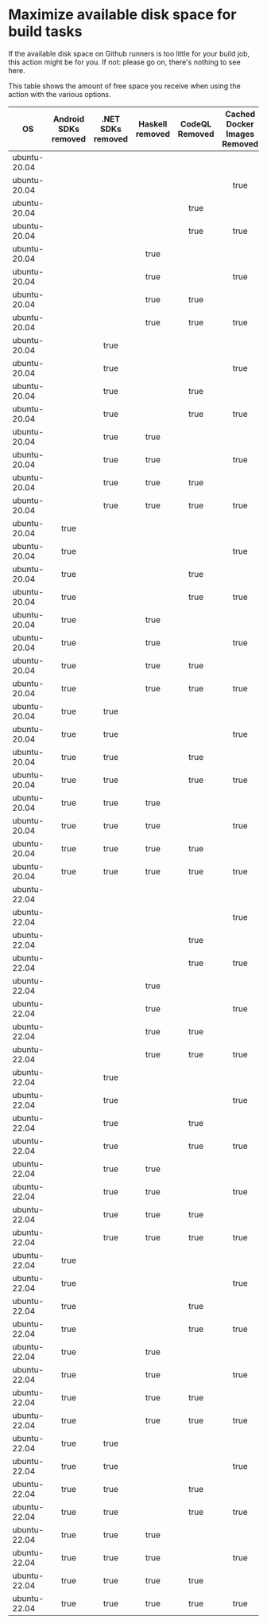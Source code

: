 # Maximize available disk space for build tasks

If the available disk space on Github runners is too little for your build job, this action might be for you.
If not: please go on, there's nothing to see here.

This table shows the amount of free space you receive when using the action with the various options.

OS | Android SDKs removed | .NET SDKs removed | Haskell removed | CodeQL Removed | Cached Docker Images Removed | GB freed | GB free | Elapsed Time (seconds) |
---|:--------------------:|:-----------------:|:---------------:|:--------------:|:----------------------------:|:--------:|:-------:|:----------------------:|
ubuntu-20.04 |  |  |  |  |  | 7 | 26 | 2
ubuntu-20.04 |  |  |  |  | true | 13 | 32 | 32
ubuntu-20.04 |  |  |  | true |  | 15 | 34 | 3
ubuntu-20.04 |  |  |  | true | true | 21 | 40 | 26
ubuntu-20.04 |  |  | true |  |  | 7 | 26 | 2
ubuntu-20.04 |  |  | true |  | true | 13 | 32 | 37
ubuntu-20.04 |  |  | true | true |  | 15 | 34 | 4
ubuntu-20.04 |  |  | true | true | true | 21 | 40 | 26
ubuntu-20.04 |  | true |  |  |  | 9 | 28 | 3
ubuntu-20.04 |  | true |  |  | true | 14 | 33 | 25
ubuntu-20.04 |  | true |  | true |  | 17 | 36 | 3
ubuntu-20.04 |  | true |  | true | true | 23 | 42 | 33
ubuntu-20.04 |  | true | true |  |  | 9 | 28 | 6
ubuntu-20.04 |  | true | true |  | true | 14 | 33 | 25
ubuntu-20.04 |  | true | true | true |  | 17 | 36 | 4
ubuntu-20.04 |  | true | true | true | true | 23 | 42 | 40
ubuntu-20.04 | true |  |  |  |  | 19 | 38 | 12
ubuntu-20.04 | true |  |  |  | true | 25 | 44 | 43
ubuntu-20.04 | true |  |  | true |  | 27 | 46 | 63
ubuntu-20.04 | true |  |  | true | true | 33 | 52 | 34
ubuntu-20.04 | true |  | true |  |  | 19 | 38 | 58
ubuntu-20.04 | true |  | true |  | true | 25 | 44 | 84
ubuntu-20.04 | true |  | true | true |  | 27 | 46 | 78
ubuntu-20.04 | true |  | true | true | true | 33 | 52 | 84
ubuntu-20.04 | true | true |  |  |  | 21 | 40 | 56
ubuntu-20.04 | true | true |  |  | true | 26 | 45 | 86
ubuntu-20.04 | true | true |  | true |  | 29 | 48 | 12
ubuntu-20.04 | true | true |  | true | true | 34 | 53 | 80
ubuntu-20.04 | true | true | true |  |  | 21 | 40 | 81
ubuntu-20.04 | true | true | true |  | true | 26 | 45 | 90
ubuntu-20.04 | true | true | true | true |  | 29 | 48 | 17
ubuntu-20.04 | true | true | true | true | true | 34 | 53 | 98
ubuntu-22.04 |  |  |  |  |  | 7 | 29 | 2
ubuntu-22.04 |  |  |  |  | true | 12 | 34 | 30
ubuntu-22.04 |  |  |  | true |  | 15 | 37 | 3
ubuntu-22.04 |  |  |  | true | true | 20 | 42 | 25
ubuntu-22.04 |  |  | true |  |  | 7 | 29 | 2
ubuntu-22.04 |  |  | true |  | true | 12 | 34 | 20
ubuntu-22.04 |  |  | true | true |  | 15 | 37 | 3
ubuntu-22.04 |  |  | true | true | true | 20 | 42 | 19
ubuntu-22.04 |  | true |  |  |  | 9 | 31 | 4
ubuntu-22.04 |  | true |  |  | true | 13 | 35 | 25
ubuntu-22.04 |  | true |  | true |  | 17 | 39 | 6
ubuntu-22.04 |  | true |  | true | true | 21 | 43 | 31
ubuntu-22.04 |  | true | true |  |  | 9 | 31 | 3
ubuntu-22.04 |  | true | true |  | true | 13 | 35 | 8
ubuntu-22.04 |  | true | true | true |  | 17 | 39 | 4
ubuntu-22.04 |  | true | true | true | true | 21 | 43 | 38
ubuntu-22.04 | true |  |  |  |  | 19 | 41 | 99
ubuntu-22.04 | true |  |  |  | true | 23 | 45 | 99
ubuntu-22.04 | true |  |  | true |  | 27 | 49 | 109
ubuntu-22.04 | true |  |  | true | true | 31 | 53 | 122
ubuntu-22.04 | true |  | true |  |  | 19 | 41 | 91
ubuntu-22.04 | true |  | true |  | true | 23 | 45 | 141
ubuntu-22.04 | true |  | true | true |  | 27 | 49 | 92
ubuntu-22.04 | true |  | true | true | true | 31 | 53 | 109
ubuntu-22.04 | true | true |  |  |  | 21 | 43 | 20
ubuntu-22.04 | true | true |  |  | true | 25 | 47 | 124
ubuntu-22.04 | true | true |  | true |  | 29 | 51 | 108
ubuntu-22.04 | true | true |  | true | true | 33 | 55 | 143
ubuntu-22.04 | true | true | true |  |  | 21 | 43 | 85
ubuntu-22.04 | true | true | true |  | true | 25 | 47 | 138
ubuntu-22.04 | true | true | true | true |  | 29 | 51 | 97
ubuntu-22.04 | true | true | true | true | true | 33 | 55 | 122
